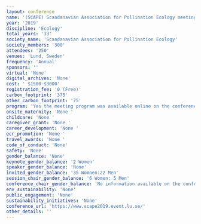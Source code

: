 ```yaml
---
layout: conference 
name: '(SCAPE) Scandanavian Association for Pollination Ecology meeting'
year: '2019'
discipline: 'Ecology'
total_years: '33'
society_name: 'Scandanavian Association for Pollination Ecology'
society_members: '300'
attendees: '250'
venues: 'Lund, Sweden'
frequency: 'Annual'
sponsors: ''
virtual: 'None'
digital_archives: 'None'
cost: ' $1500-$3000'
registration_fee: '0 (Free)'
carbon_footprint: '375'
other_carbon_footprint: '75'
program: 'Yes the meeting program was available online on the conference website.'
onsite_maternity: 'None '
childcare: 'None '
caregiver_grant: 'None '
career_development: 'None '
ecr_promotion: 'None '
travel_awards: 'None '
code_of_conduct: 'None'
safety: 'None'
gender_balance: 'None'
keynote_gender_balance: '2 Women'
speaker_gender_balance: 'None'
invited_gender_balance: '35 Womnen:22 Men'
session_chair_gender_balance: '6 Women: 5 Men'
conference_chair_gender_balance: 'No information available on the conference website.'
env_sustainability: 'None'
public_engagement: 'None'
sustainability_initiatives: 'None'
conference_url: 'https://www.scape2019.event.lu.se/'
other_details: ''
---
```

